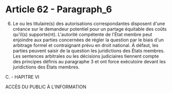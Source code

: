 # Article 62 - Paragraph_6

6. Le ou  les titulaire(s) des autorisations correspondantes disposent d'une créance sur le demandeur potentiel pour un partage  équitable des  coûts  qu'il(s) supporte(nt). L'autorité compétente de l'État membre peut enjoindre aux parties concernées de régler la question par le biais d'un arbitrage formel et contraignant  prévu  en droit national. À  défaut, les parties peuvent saisir de la question les juridictions des États membres. Les  sentences arbitrales ou les décisions judiciaires tiennent compte   des principes définis au paragraphe 3   et ont force exécutoire devant les juridictions des États membres.

C. - HAPITRE VI

ACCÈS DU PUBLIC À L'INFORMATION
